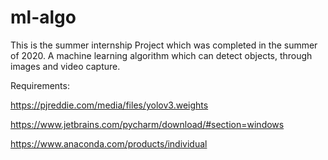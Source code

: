 # ml-algo
This is the summer internship Project which was completed in the summer of 2020.
A machine learning algorithm which can detect objects, through images and video capture.

Requirements:

https://pjreddie.com/media/files/yolov3.weights

https://www.jetbrains.com/pycharm/download/#section=windows

https://www.anaconda.com/products/individual
